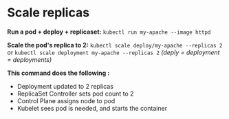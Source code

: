 # Scale replicas

**Run a pod + deploy + replicaset:**
`kubectl run my-apache --image httpd`

**Scale the pod's replica to 2:**
`kubectl scale deploy/my-apache --replicas 2`
or 
`kubectl scale deployment my-apache --replicas 2`
*(deply = deployment = deployments)*


**This command does the following :**
- Deployment updated to 2 replicas
- ReplicaSet Controller sets pod count to 2
- Control Plane assigns node to pod
- Kubelet sees pod is needed, and starts the container

